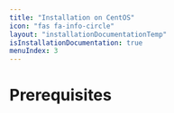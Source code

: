 ```yaml
---
title: "Installation on CentOS"
icon: "fas fa-info-circle"
layout: "installationDocumentationTemp"
isInstallationDocumentation: true
menuIndex: 3
---
```


# Prerequisites
